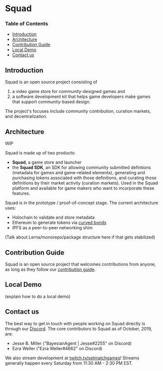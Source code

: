 # Squad

### Table of Contents
 - [Introduction](#Introduction)
 - [Architecture](#Architecture)
 - [Contribution Guide](#Contribution-Guide)
 - [Local Demo](#Local-Demo)
 - [Contact us](#Contact-us)
 
## Introduction
Squad is an open source project consisting of  
1. a video game store for community-designed games and 
1. a software development kit that helps game developers make games that support community-based design. 

The project's focuses include community contribution, curation markets, and decentralization.

## Architecture
WIP

Squad is made up of two products:
 - **Squad**, a game store and launcher
 - the **Squad SDK**, an SDK for allowing community submitted defintions (metadata for games and game-related elements), generating and purchasing tokens associated with those definitions, and curating those definitions by their market activity (curation markets). Used in the Squad platform and available for game makers who want to incorporate these features.

Squad is in the prototype / proof-of-concept stage. The current architecture uses:
 - Holochain to validate and store metadata
 - Ethereum to generate tokens via [curved bonds](https://medium.com/@simondlr/tokens-2-0-curved-token-bonding-in-curation-markets-1764a2e0bee5)
 - IPFS as a peer-to-peer networking shim
 
(Talk about Lerna/monorepo/package structure here if that gets stabilized)

## Contribution Guide
Squad is an open source project that welcomes contributions from anyone, as long as they follow our [contribution guide](CONTRIBUTING.md).

## Local Demo
(explain how to do a local demo)

## Contact us
The best way to get in touch with people working on Squad directly is through our [Discord](https://discord.gg/AKnbAe9). The core contributors to Squad as of October, 2019, are:
 - Jesse B. Miller ("BayesianAgent | Jesse#2255" on Discord)
 - Ezra Weller ("Ezra Weller#4662" on Discord)
 
 We also stream development at [twitch.tv/setmatchgames](https://www.twitch.tv/setmatchgames)! Streams generally happen every Saturday from 11:30 AM - 2:30 PM EST.
